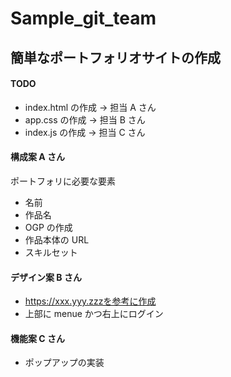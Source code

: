 # Sample_git_team

## 簡単なポートフォリオサイトの作成

#### TODO

- index.html の作成 -> 担当 A さん
- app.css の作成 -> 担当 B さん
- index.js の作成 -> 担当 C さん

#### 構成案 A さん

ポートフォリに必要な要素

- 名前
- 作品名
- OGP の作成
- 作品本体の URL
- スキルセット
#### デザイン案 B さん

- https://xxx.yyy.zzzを参考に作成
- 上部に menue かつ右上にログイン

#### 機能案 C さん
* ポップアップの実装